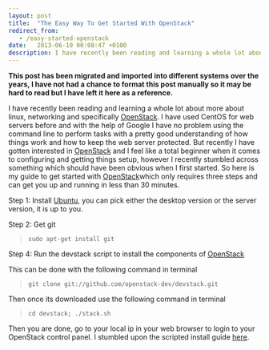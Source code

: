 ```yaml
---
layout: post
title:  "The Easy Way To Get Started With OpenStack"
redirect_from:
   - /easy-started-openstack
date:   2013-06-10 00:08:47 +0100
description: I have recently been reading and learning a whole lot about more about linux, networking and specifically OpenStack. I have us...
---
```


**This post has been migrated and imported into different systems over the years, I have not had a chance to format this post manually so it may be hard to read but I have left it here as a reference.**

I have recently been reading and learning a whole lot about more about linux, networking and specifically [OpenStack](http://www.openstack.org/ "OpenStack"). I have used CentOS for web servers before and with the help of Google I have no problem using the command line to perform tasks with a pretty good understanding of how things work and how to keep the web server protected. But recently I have gotten interested in [OpenStack](http://www.openstack.org/ "OpenStack") and I feel like a total beginner when it comes to configuring and getting things setup, however I recently stumbled across something which should have been obvious when I first started. So here is my guide to get started with [OpenStack](http://www.openstack.org/ "OpenStack")which only requires three steps and can get you up and running in less than 30 minutes.  
  
 Step 1: Install [Ubuntu](http://www.ubuntu.com/download "Ubuntu Download"), you can pick either the desktop version or the server version, it is up to you.  
  
 Step 2: Get git

> `sudo apt-get install git`

  
 Step 4: Run the devstack script to install the components of [OpenStack](http://www.openstack.org/ "OpenStack")  
  
 This can be done with the following command in terminal  
> `git clone git://github.com/openstack-dev/devstack.git`

  
 Then once its downloaded use the following command in terminal  
> `cd devstack; ./stack.sh`

  
 Then you are done, go to your local ip in your web browser to login to your OpenStack control panel. I stumbled upon the scripted install guide [here](http://docs.openstack.org/trunk/openstack-compute/admin/content/scripted-ubuntu-installation.html "Scripted Install Ubuntu").
